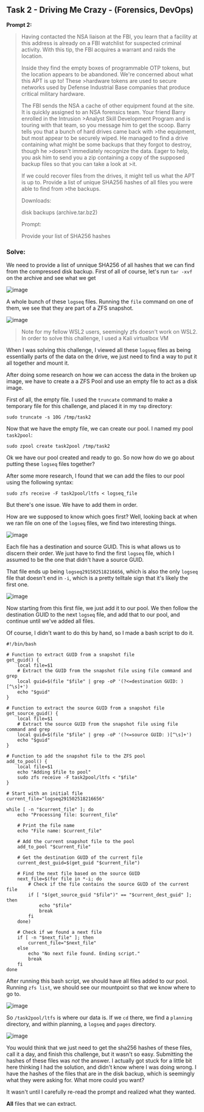 ## Task 2 - Driving Me Crazy - (Forensics, DevOps)

**Prompt 2:**

>Having contacted the NSA liaison at the FBI, you learn that a facility at this address is already on a FBI watchlist for suspected criminal activity.
>With this tip, the FBI acquires a warrant and raids the location.
>
>Inside they find the empty boxes of programmable OTP tokens, but the location appears to be abandoned. We're concerned about what this APT is up to! These >hardware tokens are used to secure networks used by Defense Industrial Base companies that produce critical military hardware.
>
>The FBI sends the NSA a cache of other equipment found at the site. It is quickly assigned to an NSA forensics team. Your friend Barry enrolled in the Intrusion >Analyst Skill Development Program and is touring with that team, so you message him to get the scoop. Barry tells you that a bunch of hard drives came back with >the equipment, but most appear to be securely wiped. He managed to find a drive containing what might be some backups that they forgot to destroy, though he >doesn't immediately recognize the data. Eager to help, you ask him to send you a zip containing a copy of the supposed backup files so that you can take a look at >it.
>
>If we could recover files from the drives, it might tell us what the APT is up to. Provide a list of unique SHA256 hashes of all files you were able to find from >the backups.
>
>Downloads:
>
>disk backups (archive.tar.bz2)
>
>Prompt:
>
>Provide your list of SHA256 hashes

### Solve:

We need to provide a list of unnique SHA256 of all hashes that we can find from the compressed disk backup. First of all of course, let's run `tar -xvf` on the archive and see what we get

![image](https://github.com/user-attachments/assets/8238973b-17d9-4248-af7b-227e53e31eb5)

A whole bunch of these `logseq` files. Running the `file` command on one of them, we see that they are part of a ZFS snapshot. 

![image](https://github.com/user-attachments/assets/7dedd90d-0032-4933-9e6e-525947bc2cf4)

>Note for my fellow WSL2 users, seemingly zfs doesn't work on WSL2. In order to solve this challenge, I used a Kali virtualbox VM

When I was solving this challenge, I viewed all these `logseq` files as being essentially parts of the data on the drive, we just need to find a way to put it all together and mount it. 

After doing some research on how we can access the data in the broken up image, we have to create a a ZFS Pool and use an empty file to act as a disk image. 

First of all, the empty file. I used the `truncate` command to make a temporary file for this challenge, and placed it in my `tmp` directory:

`sudo truncate -s 10G /tmp/task2`

Now that we have the empty file, we can create our pool. I named my pool `task2pool`:

`sudo zpool create task2pool /tmp/task2`

Ok we have our pool created and ready to go. So now how do we go about putting these `logseq` files together?

After some more research, I found that we can add the files to our pool using the following syntax:

`sudo zfs receive -F task2pool/ltfs < logseq_file`

But there's one issue. We have to add them in order. 

How are we supposed to know which goes first? Well, looking back at when we ran file on one of the `logseq` files, we find two interesting things. 

![image](https://github.com/user-attachments/assets/8710e057-96e6-4732-b552-a9e968b0e4fa)

Each file has a destination and source GUID. This is what allows us to discern their order. We just have to find the first `logseq` file, which I assumed to be the one that didn't have a source GUID. 

That file ends up being `logseq291502518216656`, which is also the only `logseq` file that doesn't end in `-i`, which is a pretty telltale sign that it's likely the first one. 

![image](https://github.com/user-attachments/assets/f9091675-d7eb-492b-93d5-b87dc02a770b)

Now starting from this first file, we just add it to our pool. We then follow the destination GUID to the next `logseq` file, and add that to our pool, and continue until we've added all files. 

Of course, I didn't want to do this by hand, so I made a bash script to do it. 

```
#!/bin/bash

# Function to extract GUID from a snapshot file
get_guid() {
    local file=$1
    # Extract the GUID from the snapshot file using file command and grep
    local guid=$(file "$file" | grep -oP '(?<=destination GUID: )[^\s]+')
    echo "$guid"
}

# Function to extract the source GUID from a snapshot file
get_source_guid() {
    local file=$1
    # Extract the source GUID from the snapshot file using file command and grep
    local guid=$(file "$file" | grep -oP '(?<=source GUID: )[^\s]+')
    echo "$guid"
}

# Function to add the snapshot file to the ZFS pool
add_to_pool() {
    local file=$1
    echo "Adding $file to pool"
    sudo zfs receive -F task2pool/ltfs < "$file"
}

# Start with an initial file
current_file="logseq291502518216656"

while [ -n "$current_file" ]; do
    echo "Processing file: $current_file"
    
    # Print the file name
    echo "File name: $current_file"
    
    # Add the current snapshot file to the pool
    add_to_pool "$current_file"
    
    # Get the destination GUID of the current file
    current_dest_guid=$(get_guid "$current_file")
    
    # Find the next file based on the source GUID
    next_file=$(for file in *-i; do
        # Check if the file contains the source GUID of the current file
        if [ "$(get_source_guid "$file")" == "$current_dest_guid" ]; then
            echo "$file"
            break
        fi
    done)
    
    # Check if we found a next file
    if [ -n "$next_file" ]; then
        current_file="$next_file"
    else
        echo "No next file found. Ending script."
        break
    fi
done
```

After running this bash script, we should have all files added to our pool. Running `zfs list`, we should see our mountpoint so that we know where to go to. 

![image](https://github.com/user-attachments/assets/5d0c0712-6783-4777-bc34-92e5c94f0add)

So `/task2pool/ltfs` is where our data is. If we `cd` there, we find a `planning` directory, and within planning, a `logseq` and `pages` directory. 

![image](https://github.com/user-attachments/assets/7494b3f4-ad2b-4660-9de4-457b7a364bc4)

You would think that we just need to get the sha256 hashes of these files, call it a day, and finish this challenge, but it wasn't so easy. Submitting the hashes of these files was *not* the answer. I actually got stuck for a little bit here thinking I had the solution, and didn't know where I was doing wrong. I have the hashes of the files that are in the disk backup, which is seemingly what they were asking for. What more could you want?

It wasn't until I carefully re-read the prompt and realized what they wanted. 

**All** files that we can extract. 


